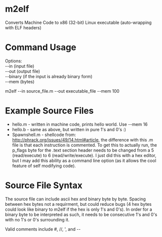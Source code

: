 m2elf
=====

Converts Machine Code to x86 (32-bit) Linux executable (auto-wrapping with ELF headers)

Command Usage
=====
Options:<br>
--in (input file)<br>
--out (output file)<br>
--binary (if the input is already binary form)<br>
--mem (bytes)

m2elf --in source_file.m --out executable_file --mem 100

Example Source Files
=====
* hello.m - written in machine code, prints hello world. Use --mem 16
* hello.b - same as above, but written in pure 1's and 0's :)
* Spawnshell.m - shellcode from: http://phrack.org/issues/49/14.html#article, the difference with this .m file is that each instruction is commented. To get this to actually run, the p_flags byte for the .text section header needs to be changed from a 5 (read/execute) to 6 (read/write/execute). I just did this with a hex editor, but I may add this ability as a command line option (as it allows the cool feature of self modifying code).

Source File Syntax
=====
The source file can include ascii hex and binary byte by byte. Spacing between hex bytes not a requirment, but could reduce bugs (4 hex bytes could look like binary to m2elf if the hex is only 1's and 0's). In order for a binary byte to be interpreted as such, it needs to be consecutive 1's and 0's with no 1's or 0's surrounding it.

Valid comments include #, //, ', and --
